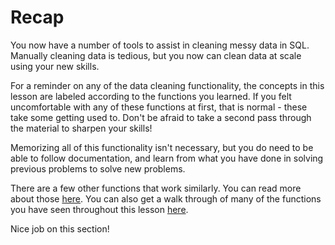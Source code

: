 # Recap


You now have a number of tools to assist in cleaning messy data in SQL. Manually cleaning data is tedious, but you now can clean data at scale using your new skills.


For a reminder on any of the data cleaning functionality, the concepts in this lesson are labeled according to the functions you learned. If you felt uncomfortable with any of these functions at first, that is normal - these take some getting used to. Don't be afraid to take a second pass through the material to sharpen your skills!


Memorizing all of this functionality isn't necessary, but you do need to be able to follow documentation, and learn from what you have done in solving previous problems to solve new problems.


There are a few other functions that work similarly. You can read more about those [here](https://www.w3schools.com/sql/sql_isnull.asp). You can also get a walk through of many of the functions you have seen throughout this lesson [here](https://community.modeanalytics.com/sql/tutorial/sql-string-functions-for-cleaning/).


Nice job on this section!

